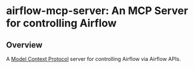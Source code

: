 # airflow-mcp-server: An MCP Server for controlling Airflow


## Overview
A [Model Context Protocol](https://modelcontextprotocol.io/) server for controlling Airflow via Airflow APIs.
